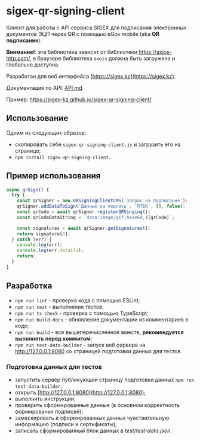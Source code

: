 # sigex-qr-signing-client

Клиент для работы с API сервиса SIGEX для подписания электронных документов ЭЦП через QR с помощью eGov mobile (aka **QR подписание**).

**Внимание!**: эта библиотека зависит от библиотеки https://axios-http.com/, в браузере библиотека `axois` должна быть загружена и глобально доступна.

Разработан для веб интерфейса [https://sigex.kz](https://sigex.kz).

Документация по API: [API.md](API.md).

Пример: https://sigex-kz.github.io/sigex-qr-signing-client/

## Использование

Одним из следующих образов:
- скопировать себе `sigex-qr-signing-client.js` и загрузить его на странице;
- `npm install sigex-qr-signing-client`.

## Пример использования

```js
async qrSign() {
  try {
    const qrSigner = new QRSigningClientCMS('Запрос на подписание');
    qrSigner.addDataToSign('Данные на подпись', 'MTEK', [], false);
    const qrCode = await qrSigner.registerQRSinging();
    const qrCodeDataString = `data:image/gif;base64,${qrCode}`;

    const signatures = await qrSigner.getSignatures();
    return signature[0];
  } catch (err) {
    console.log(err);
    console.log(err.details);
    return;
  }
}
```

## Разработка

- `npm run lint` - проверка кода с помощью ESLint;
- `npm run test` - выполнение тестов;
- `npm run ts-check` - проверка с помощью TypeScript;
- `npm run build-docs` - обновление документации из комментариев в коде;
- `npm run build` - все вышеперечисленное вместе, **рекомендуется выполнять перед коммитом**;
- `npm run test-data-builder` - запуск веб сервера на http://127.0.0.1:8080 со страницей подготовки данных для тестов.

### Подготовка данных для тестов

- запустить сервер публикующий страницу подготовки данных `npm run test-data-builder`;
- открыть [http://127.0.0.1:8080](http://127.0.0.1:8080);
- выполнить инструкции;
- проверить сформированные данные (в основном корректность формирования подписей);
- замаскировать в сформированных данных чувствительную информацию (подписи и сертификаты);
- записать сформированный блок данных в *test/test-data.json*.
